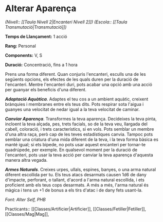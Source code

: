 # Alterar Aparença

*(Nivell:: [[Taula Nivell 2|Encanteri Nivell 2]]) (Escola:: [[Taula Transmutació|Transmutació]])*

**Temps de Llançament:** 1 acció

**Rang:** Personal

**Components:** V, S

**Duració:** Concentració, fins a 1 hora

Prens una forma diferent. Quan conjuris l'encanteri, esculls una de les següents opcions, els efectes de les quals duren per la duració de l'encanteri. Mentre l'encanteri duri, pots acabar una opció amb una acció per guanyar els beneficis d'una diferent.

***Adaptació Aquàtica***. Adaptes el teu cos a un ambient aquàtic, creixent brànquies i membranes entre els teus dits. Pots respirar sota l'aigua i guanyes una velocitat de nedar igual a la teva velocitat de caminar.

***Canviar Aparença***. Transformes la teva aparença. Decideixes la teva pinta, incloent la teva alçada, pes, trets facials, so de la teva veu, llargada del cabell, coloració, i trets característics, si en vols. Pots semblar un membre d'una altra raça, però cap de les teves estadístiques canvia. Tampoc pots semblar una criatura d'una mida diferent de la teva, i la teva forma bàsica es manté igual; si ets bípede, no pots usar aquest encanteri per tornar-te quadrúpede, per exemple. En qualsevol moment per la duració de l'encanteri, pots usar la teva acció per canviar la teva aparença d'aquesta manera altra vegada.

***Armes Naturals***. Creixes urpes, ullals, espines, banyes, o una arma natural diferent escollida per tu. Els teus atacs desarmats causen 1d6 de dany d'impacte, perforant, o tallant, d'acord a l'arma natural escollida, i ets proficient amb els teus cops desarmats. A més a més, l'arma natural és màgica i tens un +1 de bonus a els tirs d'atac i de dany fets usant-la.


*Font: Alter Self, PHB*



Practicants:: [[Classes/Artificier|Artificier]], [[Classes/Fetiller|Fetiller]], [[Classes/Mag|Mag]],